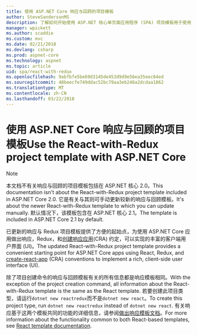 ```yaml
---
title: 使用 ASP.NET Core 响应与回顾的项目模板
author: SteveSandersonMS
description: 了解如何开始使用 ASP.NET 核心单页面应用程序 (SPA) 项目模板用于使用 Redux 和创建响应应用程序的响应。
manager: wpickett
ms.author: scaddie
ms.custom: mvc
ms.date: 02/21/2018
ms.devlang: csharp
ms.prod: aspnet-core
ms.technology: aspnet
ms.topic: article
uid: spa/react-with-redux
ms.openlocfilehash: 9abfbfe5be69d3145de453d9d9e56ea35eec64ed
ms.sourcegitcommit: 48beecfe749ddac52bc79aa3eb246a2dcdaa1862
ms.translationtype: MT
ms.contentlocale: zh-CN
ms.lasthandoff: 03/22/2018
---
```

# <a name="use-the-react-with-redux-project-template-with-aspnet-core"></a><span data-ttu-id="023e8-103">使用 ASP.NET Core 响应与回顾的项目模板</span><span class="sxs-lookup"><span data-stu-id="023e8-103">Use the React-with-Redux project template with ASP.NET Core</span></span>

> [!NOTE]
> <span data-ttu-id="023e8-104">本文档不有关响应与回顾的项目模板包括在 ASP.NET 核心 2.0。</span><span class="sxs-lookup"><span data-stu-id="023e8-104">This documentation isn't about the React-with-Redux project template included in ASP.NET Core 2.0.</span></span> <span data-ttu-id="023e8-105">它是有关与其则可手动更新较新的响应与回顾模板。</span><span class="sxs-lookup"><span data-stu-id="023e8-105">It's about the newer React-with-Redux template to which you can update manually.</span></span> <span data-ttu-id="023e8-106">默认情况下，该模板包含在 ASP.NET 核心 2.1。</span><span class="sxs-lookup"><span data-stu-id="023e8-106">The template is included in ASP.NET Core 2.1 by default.</span></span>

<span data-ttu-id="023e8-107">已更新的响应与 Redux 项目模板提供了方便的起始点，为使用 ASP.NET Core 应用做出响应，Redux，和[创建响应应用](https://github.com/facebookincubator/create-react-app)(CRA) 约定，可以实现的丰富的客户端用户界面 (UI)。</span><span class="sxs-lookup"><span data-stu-id="023e8-107">The updated React-with-Redux project template provides a convenient starting point for ASP.NET Core apps using React, Redux, and [create-react-app](https://github.com/facebookincubator/create-react-app) (CRA) conventions to implement a rich, client-side user interface (UI).</span></span>

<span data-ttu-id="023e8-108">除了项目创建命令的响应与回顾模板有关的所有信息都是响应模板相同。</span><span class="sxs-lookup"><span data-stu-id="023e8-108">With the exception of the project creation command, all information about the React-with-Redux template is the same as the React template.</span></span> <span data-ttu-id="023e8-109">若要创建此项目类型，请运行`dotnet new reactredux`而不是`dotnet new react`。</span><span class="sxs-lookup"><span data-stu-id="023e8-109">To create this project type, run `dotnet new reactredux` instead of `dotnet new react`.</span></span> <span data-ttu-id="023e8-110">有关响应基于这两个模板共同的功能的详细信息，请参阅[做出响应模板文档](xref:spa/react)。</span><span class="sxs-lookup"><span data-stu-id="023e8-110">For more information about the functionality common to both React-based templates, see [React template documentation](xref:spa/react).</span></span>
